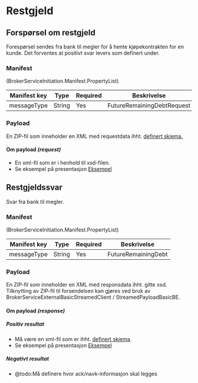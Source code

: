 # Restgjeld

## Forspørsel om restgjeld
Forespørsel sendes fra bank til megler for å hente kjøpekontrakten for en kunde.
Det forventes at positivt svar levers som definert under.

### Manifest
(BrokerServiceInitiation.Manifest.PropertyList)

|Manifest key|Type|Required|Beskrivelse|
|--- |--- |--- |--- |
|messageType|String|Yes|FutureRemainingDebtRequest|

### Payload
En ZIP-fil som inneholder en XML med requestdata ihht. [definert skjema.](../afpant-kjøpekontrakt/xsd/dsbm-1.0.0.xsd)

#### Om payload *(request)*
- En xml-fil som er i henhold til xsd-filen.
- Se eksempel på presentasjon [Eksempel](../afpant-kjøpekontrakt/examples/restgjeldsforespoersel-example-xml.png)

## Restgjeldssvar
Svar fra bank til megler.

### Manifest
(BrokerServiceInitiation.Manifest.PropertyList)

|Manifest key|Type|Required|Beskrivelse|
|--- |--- |--- |--- |
|messageType|String|Yes|FutureRemainingDebt|

### Payload
En ZIP-fil som inneholder en XML med responsdata ihht. gitte xsd.
Tilknytting av ZIP-fil til forsendelsen kan gjøres ved bruk av BrokerServiceExternalBasicStreamedClient / StreamedPayloadBasicBE.
		
#### Om payload *(response)*

##### Positiv resultat
- Må være en xml-fil som er ihht. [definert skjema](../afpant-kjøpekontrakt/xsd/dsbm-1.0.0.xsd).
- Se eksempel på presentasjon [Eksempel](../afpant-kjøpekontrakt/examples/restgjeldssvar-example-xml.png)

##### Negativt resultat
- @todo:Må definere hvor ack/navk-informasjon skal legges
